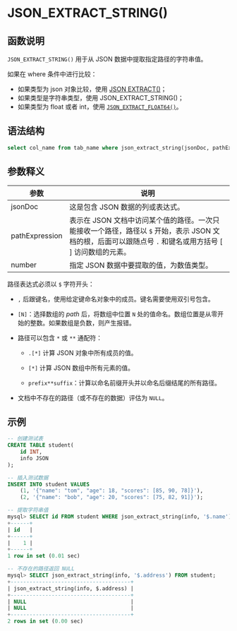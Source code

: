 # **JSON_EXTRACT_STRING()**

## **函数说明**

`JSON_EXTRACT_STRING()` 用于从 JSON 数据中提取指定路径的字符串值。
  
如果在 where 条件中进行比较：

- 如果类型为 json 对象比较，使用 [JSON EXTRACT()](./json_extract.md)；
- 如果类型是字符串类型，使用 JSON_EXTRACT_STRING()；
- 如果类型为 float 或者 int，使用 [`JSON_EXTRACT_FLOAT64()`](./json_extract_float64.md)。

## **语法结构**

```sql
select col_name from tab_name where json_extract_string(jsonDoc, pathExpression)= number;
```

## **参数释义**

|  参数   | 说明 |
|  ----  | ----  |
| jsonDoc  | 这是包含 JSON 数据的列或表达式。|
| pathExpression  | 表示在 JSON 文档中访问某个值的路径。一次只能接收一个路径，路径以 `$` 开始，表示 JSON 文档的根，后面可以跟随点号 `.` 和键名或用方括号 [ ] 访问数组的元素。|
| number  | 指定 JSON 数据中要提取的值，为数值类型。 |

路径表达式必须以 `$` 字符开头：

- `,` 后跟键名，使用给定键命名对象中的成员。键名需要使用双引号包含。

- `[N]`：选择数组的 *path* 后，将数组中位置 `N` 处的值命名。数组位置是从零开始的整数。如果数组是负数，则产生报错。

- 路径可以包含 `*` 或 `**` 通配符：

   + `.[*]` 计算 JSON 对象中所有成员的值。

   + `[*]` 计算 JSON 数组中所有元素的值。

   + `prefix**suffix`：计算以命名前缀开头并以命名后缀结尾的所有路径。

- 文档中不存在的路径（或不存在的数据）评估为 `NULL`。

## **示例**

```sql
-- 创建测试表
CREATE TABLE student(
    id INT,
    info JSON
);

-- 插入测试数据
INSERT INTO student VALUES
    (1, '{"name": "tom", "age": 18, "scores": [85, 90, 78]}'),
    (2, '{"name": "bob", "age": 20, "scores": [75, 82, 91]}');

-- 提取字符串值
mysql> SELECT id FROM student WHERE json_extract_string(info, '$.name') = 'tom';
+------+
| id   |
+------+
|    1 |
+------+
1 row in set (0.01 sec)

-- 不存在的路径返回 NULL
mysql> SELECT json_extract_string(info, '$.address') FROM student;
+--------------------------------------+
| json_extract_string(info, $.address) |
+--------------------------------------+
| NULL                                 |
| NULL                                 |
+--------------------------------------+
2 rows in set (0.00 sec)
```